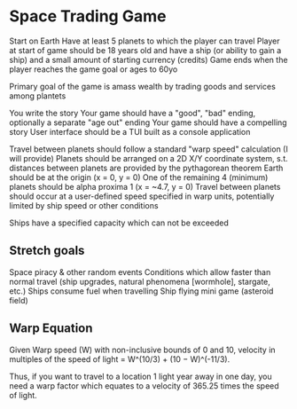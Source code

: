 # Space Trading Game

Start on Earth
Have at least 5 planets to which the player can travel
Player at start of game should be 18 years old and have a ship (or ability to gain a ship) and a small amount of starting currency (credits)
Game ends when the player reaches the game goal or ages to 60yo

Primary goal of the game is amass wealth by trading goods and services among plantets

You write the story
Your game should have a "good", "bad" ending, optionally a separate "age out" ending
Your game should have a compelling story
User interface should be a TUI built as a console application

Travel between planets should follow a standard "warp speed" calculation (I will provide)
Planets should be arranged on a 2D X/Y coordinate system, s.t. distances between planets are provided by the pythagorean theorem
Earth should be at the origin (x = 0, y = 0)
One of the remaining 4 (minimum) planets should be alpha proxima 1 (x = ~4.7, y = 0)
Travel between planets should occur at a user-defined speed specified in warp units, potentially limited by ship speed or other conditions

Ships have a specified capacity which can not be exceeded


## Stretch goals
Space piracy & other random events
Conditions which allow faster than normal travel (ship upgrades, natural phenomena [wormhole], stargate, etc.)
Ships consume fuel when travelling
Ship flying mini game (asteroid field)

## Warp Equation
Given Warp speed (W) with non-inclusive bounds of 0 and 10, velocity in multiples of the speed of light = W^(10/3)  + (10 − W)^(-11/3).

Thus, if you want to travel to a location 1 light year away in one day, you need a warp factor which equates to a velocity of 365.25 times the speed of light. 